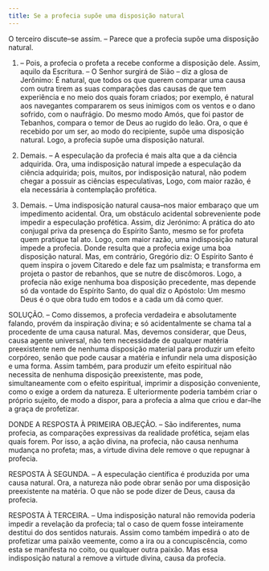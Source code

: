 ```yaml
---
title: Se a profecia supõe uma disposição natural
---
```


O terceiro discute–se assim. – Parece que a profecia supõe uma disposição natural.  

1. – Pois, a profecia o profeta a recebe conforme a disposição dele. Assim, aquilo da Escritura. – O Senhor surgirá de Sião – diz a glosa de Jerônimo: É natural, que todos os que querem comparar uma causa com outra tirem as suas comparações das causas de que tem experiência e no meio dos quais foram criados; por exemplo, é natural aos navegantes compararem os seus inimigos com os ventos e o dano sofrido, com o naufrágio. Do mesmo modo Amós, que foi pastor de Tebanhos, compara o temor de Deus ao rugido do leão. Ora, o que é recebido por um ser, ao modo do recipiente, supõe uma disposição natural. Logo, a profecia supõe uma disposição natural. 

2. Demais. – A especulação da profecia é mais alta que a da ciência adquirida. Ora, uma indisposição natural impede a especulação da ciência adquirida; pois, muitos, por indisposição natural, não podem chegar a possuir as ciências especulativas, Logo, com maior razão, é ela necessária à contemplação profética.  

3. Demais. – Uma indisposição natural causa–nos maior embaraço que um impedimento acidental. Ora, um obstáculo acidental sobreveniente pode impedir a especulação profética. Assim, diz Jerónimo: A prática do ato conjugal priva da presença do Espírito Santo, mesmo se for profeta quem pratique tal ato. Logo, com maior razão, uma indisposição natural impede a profecia. Donde resulta que a profecia exige uma boa disposição natural.  Mas, em contrário, Gregório diz: O Espírito Santo é quem inspira o jovem Citaredo e dele faz um psalmista; e transforma em projeta o pastor de rebanhos, que se nutre de discômoros. Logo, a profecia não exige nenhuma boa disposição precedente, mas depende só da vontade do Espírito Santo, do qual diz o Apóstolo: Um mesmo Deus é o que obra tudo em todos e a cada um dá como quer.  

SOLUÇÃO. – Como dissemos, a profecia verdadeira e absolutamente falando, provém da inspiração divina; e só acidentalmente se chama tal a procedente de uma causa natural. Mas, devemos considerar, que Deus, causa agente universal, não tem necessidade de qualquer matéria preexistente nem de nenhuma disposição material para produzir um efeito corpóreo, senão que pode causar a matéria e infundir nela uma disposição e uma forma. Assim também, para produzir um efeito espiritual não necessita de nenhuma disposição preexistente, mas pode, simultaneamente com o efeito espiritual, imprimir a disposição conveniente, como o exige a ordem da natureza. E ulteriormente poderia também criar o próprio sujeito, de modo a dispor, para a profecia a alma que criou e dar–lhe a graça de profetizar.  

DONDE A RESPOSTA À PRIMEIRA OBJEÇÃO. – São indiferentes, numa profecia, as comparações expressivas da realidade profética, sejam elas quais forem. Por isso, a ação divina, na profecia, não causa nenhuma mudança no profeta; mas, a virtude divina dele remove o que repugnar à profecia.  

RESPOSTA À SEGUNDA. – A especulação científica é produzida por uma causa natural. Ora, a natureza não pode obrar senão por uma disposição preexistente na matéria. O que não se pode dizer de Deus, causa da profecia.  

RESPOSTA À TERCEIRA. – Uma indisposição natural não removida poderia impedir a revelação da profecia; tal o caso de quem fosse inteiramente destitui do dos sentidos naturais. Assim como também impedirá o ato de profetizar uma paixão veemente, como a ira ou a concupiscência, como esta se manifesta no coito, ou qualquer outra paixão. Mas essa indisposição natural a remove a virtude divina, causa da profecia.